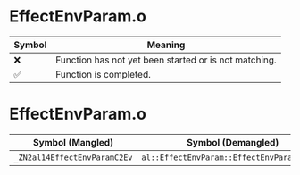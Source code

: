 # EffectEnvParam.o
| Symbol | Meaning 
| ------------- | ------------- 
| :x: | Function has not yet been started or is not matching. 
| :white_check_mark: | Function is completed. 


# EffectEnvParam.o
| Symbol (Mangled) | Symbol (Demangled) | Decompiled? |
| ------------- |  ------------- | ------------- |
| `_ZN2al14EffectEnvParamC2Ev` | `al::EffectEnvParam::EffectEnvParam(void)` | :x: |
